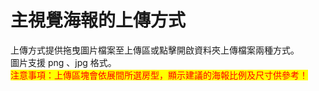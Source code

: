 # 主視覺海報的上傳方式

上傳方式提供拖曳圖片檔案至上傳區或點擊開啟資料夾上傳檔案兩種方式。\
&#x20;圖片支援 png 、jpg 格式。 \
<mark style="color:red;">注意事項：上傳區塊會依展間所選房型，顯示建議的海報比例及尺寸供參考！</mark>
